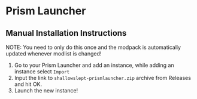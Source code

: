 # Prism Launcher

## Manual Installation Instructions

NOTE: You need to only do this once and the modpack is automatically updated whenever modlist is changed!

1. Go to your Prism Launcher and add an instance, while adding an instance select `Import`
2. Input the link to `shallowslept-prismlauncher.zip` archive from Releases and hit OK.
3. Launch the new instance!